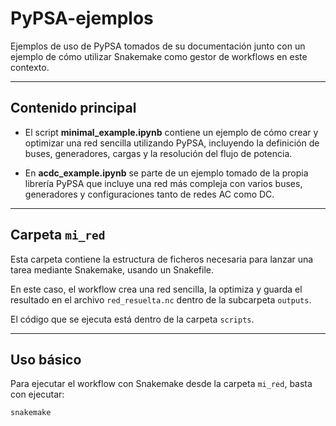 # PyPSA-ejemplos

Ejemplos de uso de PyPSA tomados de su documentación junto con un ejemplo de cómo utilizar Snakemake como gestor de workflows en este contexto.

---

## Contenido principal

- El script **minimal_example.ipynb** contiene un ejemplo de cómo crear y optimizar una red sencilla utilizando PyPSA, incluyendo la definición de buses, generadores, cargas y la resolución del flujo de potencia.

- En **acdc_example.ipynb** se parte de un ejemplo tomado de la propia librería PyPSA que incluye una red más compleja con varios buses, generadores y configuraciones tanto de redes AC como DC.

---

## Carpeta `mi_red`

Esta carpeta contiene la estructura de ficheros necesaria para lanzar una tarea mediante Snakemake, usando un Snakefile.

En este caso, el workflow crea una red sencilla, la optimiza y guarda el resultado en el archivo `red_resuelta.nc` dentro de la subcarpeta `outputs`.

El código que se ejecuta está dentro de la carpeta `scripts`.

---

## Uso básico

Para ejecutar el workflow con Snakemake desde la carpeta `mi_red`, basta con ejecutar:

```bash
snakemake
